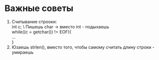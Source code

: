 # Важные советы
1. Считывание строоки:  
   int c; \\ Пишешь char -> вместо int - подыхаешь   
   while((c = getchar()) != EOF){   
   ...     
   }      
2. Юзаешь strlen(), вместо того, чтобы самому считать длину строки - умираешь
